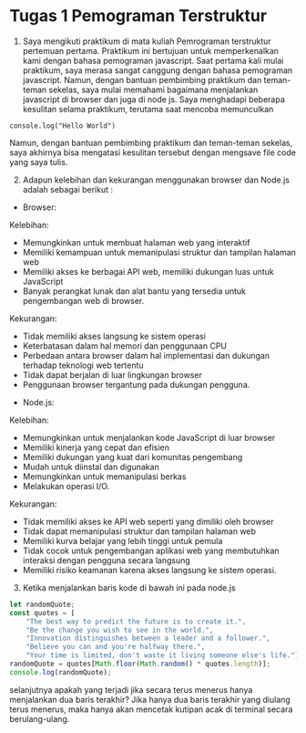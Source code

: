 # Tugas 1 Pemograman Terstruktur
1. Saya mengikuti praktikum di mata kuliah Pemrograman terstruktur pertemuan pertama. Praktikum ini bertujuan untuk memperkenalkan kami dengan bahasa pemograman javascript. Saat pertama kali mulai praktikum, saya merasa sangat canggung dengan bahasa pemograman javascript. Namun, dengan bantuan pembimbing praktikum dan teman-teman sekelas, saya mulai memahami bagaimana menjalankan javascript di browser dan juga di node js. Saya menghadapi beberapa kesulitan selama praktikum, terutama saat mencoba memunculkan 

``` javacript
console.log("Hello World")

```

   Namun, dengan bantuan pembimbing praktikum dan teman-teman sekelas, saya akhirnya bisa mengatasi kesulitan tersebut dengan mengsave file code yang saya tulis.

2. Adapun kelebihan dan kekurangan menggunakan browser dan Node.js adalah sebagai berikut : 

- Browser:

Kelebihan: 
* Memungkinkan untuk membuat halaman web yang interaktif
* Memiliki kemampuan untuk memanipulasi struktur dan tampilan halaman web
* Memiliki akses ke berbagai API web, memiliki dukungan luas untuk JavaScript
* Banyak perangkat lunak dan alat bantu yang tersedia untuk pengembangan web di browser.

Kekurangan: 
* Tidak memiliki akses langsung ke sistem operasi
* Keterbatasan dalam hal memori dan penggunaan CPU
* Perbedaan antara browser dalam hal implementasi dan dukungan terhadap teknologi web tertentu
* Tidak dapat berjalan di luar lingkungan browser
* Penggunaan browser tergantung pada dukungan pengguna.

- Node.js:

Kelebihan: 
* Memungkinkan untuk menjalankan kode JavaScript di luar browser
* Memiliki kinerja yang cepat dan efisien
* Memiliki dukungan yang kuat dari komunitas pengembang
* Mudah untuk diinstal dan digunakan
* Memungkinkan untuk memanipulasi berkas
* Melakukan operasi I/O.

Kekurangan: 
* Tidak memiliki akses ke API web seperti yang dimiliki oleh browser
* Tidak dapat memanipulasi struktur dan tampilan halaman web
* Memiliki kurva belajar yang lebih tinggi untuk pemula
* Tidak cocok untuk pengembangan aplikasi web yang membutuhkan interaksi dengan pengguna secara langsung
* Memiliki risiko keamanan karena akses langsung ke sistem operasi.

3. Ketika menjalankan baris kode di bawah ini pada node.js

``` javascript
let randomQuote;
const quotes = [
    "The best way to predict the future is to create it.",
    "Be the change you wish to see in the world.",
    "Innovation distinguishes between a leader and a follower.",
    "Believe you can and you're halfway there.",
    "Your time is limited, don't waste it living someone else's life."];
randomQuote = quotes[Math.floor(Math.random() * quotes.length)];
console.log(randomQuote);
```

selanjutnya apakah yang terjadi jika secara terus menerus hanya menjalankan dua baris terakhir? 
Jika hanya dua baris terakhir yang diulang terus menerus, maka hanya akan mencetak kutipan acak di terminal secara berulang-ulang.
